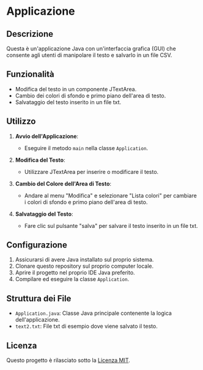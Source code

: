 # Applicazione

## Descrizione
Questa è un'applicazione Java con un'interfaccia grafica (GUI) che consente agli utenti di manipolare il testo e salvarlo in un file CSV.

## Funzionalità
- Modifica del testo in un componente JTextArea.
- Cambio dei colori di sfondo e primo piano dell'area di testo.
- Salvataggio del testo inserito in un file txt.

## Utilizzo
1. **Avvio dell'Applicazione**:
   - Eseguire il metodo `main` nella classe `Application`.

2. **Modifica del Testo**:
   - Utilizzare JTextArea per inserire o modificare il testo.

3. **Cambio del Colore dell'Area di Testo**:
   - Andare al menu "Modifica" e selezionare "Lista colori" per cambiare i colori di sfondo e primo piano dell'area di testo.

4. **Salvataggio del Testo**:
   - Fare clic sul pulsante "salva" per salvare il testo inserito in un file txt.


## Configurazione
1. Assicurarsi di avere Java installato sul proprio sistema.
2. Clonare questo repository sul proprio computer locale.
3. Aprire il progetto nel proprio IDE Java preferito.
4. Compilare ed eseguire la classe `Application`.

## Struttura dei File
- `Application.java`: Classe Java principale contenente la logica dell'applicazione.
- `text2.txt`: File txt di esempio dove viene salvato il testo.


## Licenza
Questo progetto è rilasciato sotto la [Licenza MIT](LICENSE).


